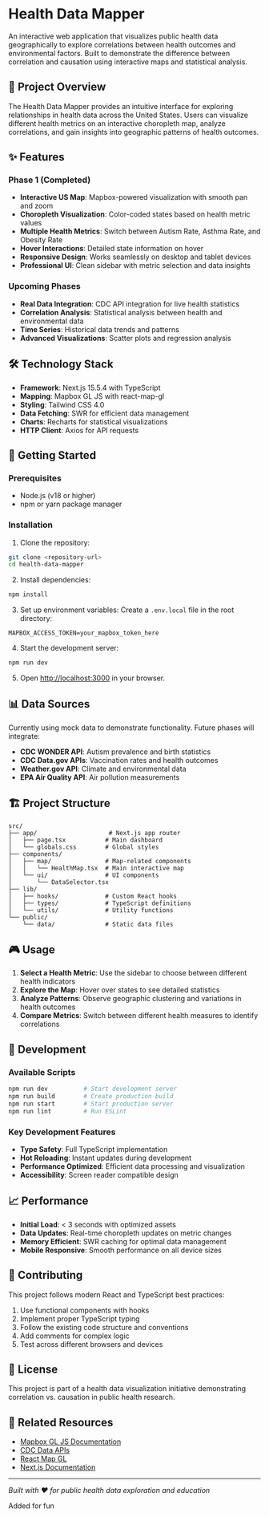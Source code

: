 # Health Data Mapper

An interactive web application that visualizes public health data geographically to explore correlations between health outcomes and environmental factors. Built to demonstrate the difference between correlation and causation using interactive maps and statistical analysis.

## 🎯 Project Overview

The Health Data Mapper provides an intuitive interface for exploring relationships in health data across the United States. Users can visualize different health metrics on an interactive choropleth map, analyze correlations, and gain insights into geographic patterns of health outcomes.

## ✨ Features

### Phase 1 (Completed)

- **Interactive US Map**: Mapbox-powered visualization with smooth pan and zoom
- **Choropleth Visualization**: Color-coded states based on health metric values
- **Multiple Health Metrics**: Switch between Autism Rate, Asthma Rate, and Obesity Rate
- **Hover Interactions**: Detailed state information on hover
- **Responsive Design**: Works seamlessly on desktop and tablet devices
- **Professional UI**: Clean sidebar with metric selection and data insights

### Upcoming Phases

- **Real Data Integration**: CDC API integration for live health statistics
- **Correlation Analysis**: Statistical analysis between health and environmental data
- **Time Series**: Historical data trends and patterns
- **Advanced Visualizations**: Scatter plots and regression analysis

## 🛠️ Technology Stack

- **Framework**: Next.js 15.5.4 with TypeScript
- **Mapping**: Mapbox GL JS with react-map-gl
- **Styling**: Tailwind CSS 4.0
- **Data Fetching**: SWR for efficient data management
- **Charts**: Recharts for statistical visualizations
- **HTTP Client**: Axios for API requests

## 🚀 Getting Started

### Prerequisites

- Node.js (v18 or higher)
- npm or yarn package manager

### Installation

1. Clone the repository:

```bash
git clone <repository-url>
cd health-data-mapper
```

2. Install dependencies:

```bash
npm install
```

3. Set up environment variables:
   Create a `.env.local` file in the root directory:

```env
MAPBOX_ACCESS_TOKEN=your_mapbox_token_here
```

4. Start the development server:

```bash
npm run dev
```

5. Open [http://localhost:3000](http://localhost:3000) in your browser.

## 📊 Data Sources

Currently using mock data to demonstrate functionality. Future phases will integrate:

- **CDC WONDER API**: Autism prevalence and birth statistics
- **CDC Data.gov APIs**: Vaccination rates and health outcomes
- **Weather.gov API**: Climate and environmental data
- **EPA Air Quality API**: Air pollution measurements

## 🏗️ Project Structure

```
src/
├── app/                    # Next.js app router
│   ├── page.tsx           # Main dashboard
│   └── globals.css        # Global styles
├── components/
│   ├── map/               # Map-related components
│   │   └── HealthMap.tsx  # Main interactive map
│   └── ui/                # UI components
│       └── DataSelector.tsx
├── lib/
│   ├── hooks/             # Custom React hooks
│   ├── types/             # TypeScript definitions
│   └── utils/             # Utility functions
└── public/
    └── data/              # Static data files
```

## 🎮 Usage

1. **Select a Health Metric**: Use the sidebar to choose between different health indicators
2. **Explore the Map**: Hover over states to see detailed statistics
3. **Analyze Patterns**: Observe geographic clustering and variations in health outcomes
4. **Compare Metrics**: Switch between different health measures to identify correlations

## 🧪 Development

### Available Scripts

```bash
npm run dev          # Start development server
npm run build        # Create production build
npm run start        # Start production server
npm run lint         # Run ESLint
```

### Key Development Features

- **Type Safety**: Full TypeScript implementation
- **Hot Reloading**: Instant updates during development
- **Performance Optimized**: Efficient data processing and visualization
- **Accessibility**: Screen reader compatible design

## 📈 Performance

- **Initial Load**: < 3 seconds with optimized assets
- **Data Updates**: Real-time choropleth updates on metric changes
- **Memory Efficient**: SWR caching for optimal data management
- **Mobile Responsive**: Smooth performance on all device sizes

## 🤝 Contributing

This project follows modern React and TypeScript best practices:

1. Use functional components with hooks
2. Implement proper TypeScript typing
3. Follow the existing code structure and conventions
4. Add comments for complex logic
5. Test across different browsers and devices

## 📝 License

This project is part of a health data visualization initiative demonstrating correlation vs. causation in public health research.

## 🔗 Related Resources

- [Mapbox GL JS Documentation](https://docs.mapbox.com/mapbox-gl-js/)
- [CDC Data APIs](https://data.cdc.gov/)
- [React Map GL](https://visgl.github.io/react-map-gl/)
- [Next.js Documentation](https://nextjs.org/docs)

---

_Built with ❤️ for public health data exploration and education_

Added for fun
